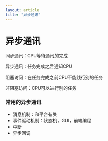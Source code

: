 ```yaml
---
layout: article
title: "异步通讯"
---
```


# 异步通讯



同步通讯：CPU等待通讯的完成

异步通讯：任务完成之后通知CPU

阻塞访问：在任务完成之前CPU不能践行别的任务

非阻塞访问：CPU可以进行别的任务





### 常用的异步通讯

+ 消息机制：和平台有关
+ 事件驱动机制：状态机，GUI，前端编程
+ 中断
+ 异步回调

